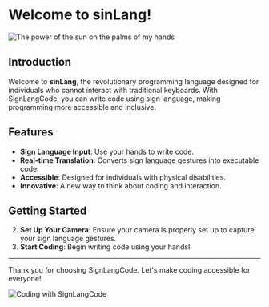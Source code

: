 # Welcome to sinLang!

![The power of the sun on the palms of my hands](https://tenor.com/view/the-power-of-the-sun-in-the-palm-of-my-hand-doctor-octopus-doc-ock-otto-octavius-spider-man-no-way-home-gif-25180157)

## Introduction
Welcome to **sinLang**, the revolutionary programming language designed for individuals who cannot interact with traditional keyboards. With SignLangCode, you can write code using sign language, making programming more accessible and inclusive.

## Features
- **Sign Language Input**: Use your hands to write code.
- **Real-time Translation**: Converts sign language gestures into executable code.
- **Accessible**: Designed for individuals with physical disabilities.
- **Innovative**: A new way to think about coding and interaction.

## Getting Started
2. **Set Up Your Camera**: Ensure your camera is properly set up to capture your sign language gestures.
3. **Start Coding**: Begin writing code using your hands!

---

Thank you for choosing SignLangCode. Let's make coding accessible for everyone!

![Coding with SignLangCode](https://media.giphy.com/media/3o7aD2saalBwwftBIY/giphy.gif)
